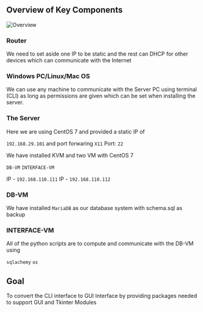 ## Overview of Key Components

![Overview](https://user-images.githubusercontent.com/42113685/137575029-6f4e29bb-a613-4cb5-b161-c4cf05d8e0eb.png)


### Router

We need to set aside one IP to be static and the rest can DHCP for other devices
which can communicate with the Internet


### Windows PC/Linux/Mac OS

We can use any machine to communicate with the Server PC using terminal (CLI) as long as 
permissions are given which can be set when installing the server.

### The Server

Here we are using CentOS 7 and provided a static IP of 

`192.168.29.101` and port forwaring `X11` Port: `22` 

We have installed KVM and two VM with CentOS 7 

`DB-VM` 		 	`INTERFACE-VM`

IP - `192.168.110.111`   IP - `192.168.110.112`


### DB-VM

We have installed `MariaDB` as our database system with schema.sql as backup


### INTERFACE-VM

All of the python scripts are to compute and communicate with the DB-VM using 

`sqlachemy` `os` 


## Goal 

To convert the CLI interface to GUI Interface by providing packages needed to 
support GUI and Tkinter Modules
